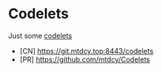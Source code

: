 # Codelets

Just some [codelets](code/index.md)

* [CN] https://git.mtdcy.top:8443/codelets
* [PR] https://github.com/mtdcy/Codelets
